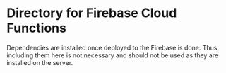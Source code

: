 # Directory for Firebase Cloud Functions

Dependencies are installed once deployed to the Firebase is done. Thus, including them here is not necessary and should not be used as they are installed on the server.
